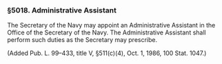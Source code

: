 ### §5018. Administrative Assistant ###

The Secretary of the Navy may appoint an Administrative Assistant in the Office of the Secretary of the Navy. The Administrative Assistant shall perform such duties as the Secretary may prescribe.

(Added Pub. L. 99–433, title V, §511(c)(4), Oct. 1, 1986, 100 Stat. 1047.)